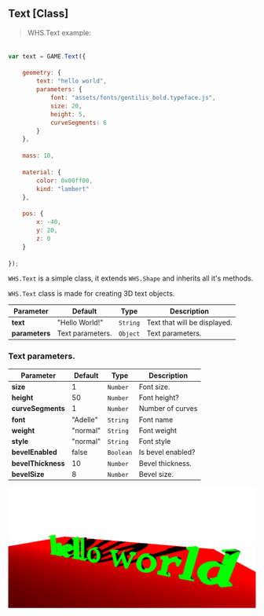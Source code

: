 <h2 class="ws" id="text">Text [Class]</h2>

> WHS.Text example:

```javascript

var text = GAME.Text({

    geometry: {
        text: "hello world",
        parameters: {
            font: "assets/fonts/gentilis_bold.typeface.js",
            size: 20,
            height: 5,
            curveSegments: 6
        }
    },

    mass: 10,

    material: {
        color: 0x00ff00,
        kind: "lambert"
    },

    pos: {
        x: -40,
        y: 20,
        z: 0
    }

});

```

`WHS.Text` is a simple class, it extends `WHS.Shape` and inherits all it's methods.

`WHS.Text` class is made for creating 3D text objects.

Parameter      |       Default        | Type      | Description |
-------------- | -------------------- | --------- | ----------- |
**text**       | "Hello World!"       | `String`  | Text that will be displayed.
**parameters** | Text parameters.     | `Object`  | Text parameters.

### Text parameters.

Parameter         |       Default        | Type      | Description |
----------------- | -------------------- | --------- | ----------- |
**size**          | 1                    | `Number`  | Font size.
**height**        | 50                   | `Number`  | Font height?
**curveSegments** | 1                    | `Number`  | Number of curves
**font**          | "Adelle"             | `String`  | Font name
**weight**        | "normal"             | `String`  | Font weight
**style**         | "normal"             | `String`  | Font style
**bevelEnabled**  | false                | `Boolean` | Is bevel enabled?
**bevelThickness**| 10                   | `Number`  | Bevel thickness.
**bevelSize**     | 8                    | `Number`  | Bevel size.

<script src="https://gist.github.com/sasha240100/158b43f76862cf606c06.js"></script>

<img src="images/shapes/text.png">